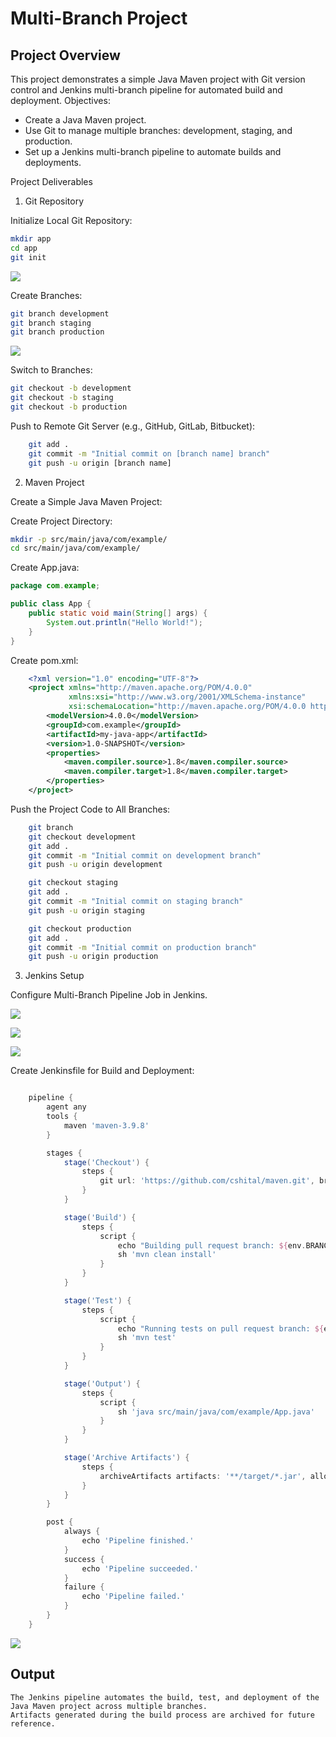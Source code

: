 # Multi-Branch Project

## Project Overview

This project demonstrates a simple Java Maven project with Git version control and Jenkins multi-branch pipeline for automated build and deployment.
Objectives:

- Create a Java Maven project.
- Use Git to manage multiple branches: development, staging, and production.
- Set up a Jenkins multi-branch pipeline to automate builds and deployments.

Project Deliverables
1. Git Repository

Initialize Local Git Repository:

```bash
mkdir app
cd app
git init
```

![](</images/1.png>)

Create Branches:

```bash
git branch development
git branch staging
git branch production
```

![](</images/2.png>)

Switch to Branches:

```bash
git checkout -b development
git checkout -b staging
git checkout -b production
```

Push to Remote Git Server (e.g., GitHub, GitLab, Bitbucket):

```bash
    git add .
    git commit -m "Initial commit on [branch name] branch"
    git push -u origin [branch name]
```

2. Maven Project

Create a Simple Java Maven Project:

Create Project Directory:

```bash
mkdir -p src/main/java/com/example/
cd src/main/java/com/example/
```

Create App.java:

```java
package com.example;

public class App {
    public static void main(String[] args) {
        System.out.println("Hello World!");
    }
}
```

Create pom.xml:

```xml
    <?xml version="1.0" encoding="UTF-8"?>
    <project xmlns="http://maven.apache.org/POM/4.0.0"
             xmlns:xsi="http://www.w3.org/2001/XMLSchema-instance"
             xsi:schemaLocation="http://maven.apache.org/POM/4.0.0 http://maven.apache.org/POM/4.0.0/maven-4.0.0.xsd">
        <modelVersion>4.0.0</modelVersion>
        <groupId>com.example</groupId>
        <artifactId>my-java-app</artifactId>
        <version>1.0-SNAPSHOT</version>
        <properties>
            <maven.compiler.source>1.8</maven.compiler.source>
            <maven.compiler.target>1.8</maven.compiler.target>
        </properties>
    </project>
```

Push the Project Code to All Branches:

```bash
    git branch
    git checkout development
    git add .
    git commit -m "Initial commit on development branch"
    git push -u origin development

    git checkout staging
    git add .
    git commit -m "Initial commit on staging branch"
    git push -u origin staging

    git checkout production
    git add .
    git commit -m "Initial commit on production branch"
    git push -u origin production
```

3. Jenkins Setup

Configure Multi-Branch Pipeline Job in Jenkins.

![](</images/4.png>)

![](</images/5.png>)

![](</images/6.png>)

Create Jenkinsfile for Build and Deployment:

```groovy

    pipeline {
        agent any
        tools {
            maven 'maven-3.9.8'
        }

        stages {
            stage('Checkout') {
                steps {
                    git url: 'https://github.com/cshital/maven.git', branch: env.BRANCH
                }
            }

            stage('Build') {
                steps {
                    script {
                        echo "Building pull request branch: ${env.BRANCH}"
                        sh 'mvn clean install'
                    }
                }
            }

            stage('Test') {
                steps {
                    script {
                        echo "Running tests on pull request branch: ${env.BRANCH}"
                        sh 'mvn test'
                    }
                }
            }

            stage('Output') {
                steps {
                    script {
                        sh 'java src/main/java/com/example/App.java'
                    }
                }
            }

            stage('Archive Artifacts') {
                steps {
                    archiveArtifacts artifacts: '**/target/*.jar', allowEmptyArchive: true
                }
            }
        }

        post {
            always {
                echo 'Pipeline finished.'
            }
            success {
                echo 'Pipeline succeeded.'
            }
            failure {
                echo 'Pipeline failed.'
            }
        }
    }
```

![](</images/7.png>)

## Output

    The Jenkins pipeline automates the build, test, and deployment of the Java Maven project across multiple branches.
    Artifacts generated during the build process are archived for future reference.